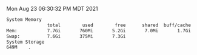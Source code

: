 Mon Aug 23 06:30:32 PM MDT 2021
```bash
System Memory
               total        used        free      shared  buff/cache   available
Mem:           7.7Gi       760Mi       5.2Gi       7.0Mi       1.7Gi       6.6Gi
Swap:          7.6Gi       375Mi       7.3Gi
System Storage
649M	.
```
